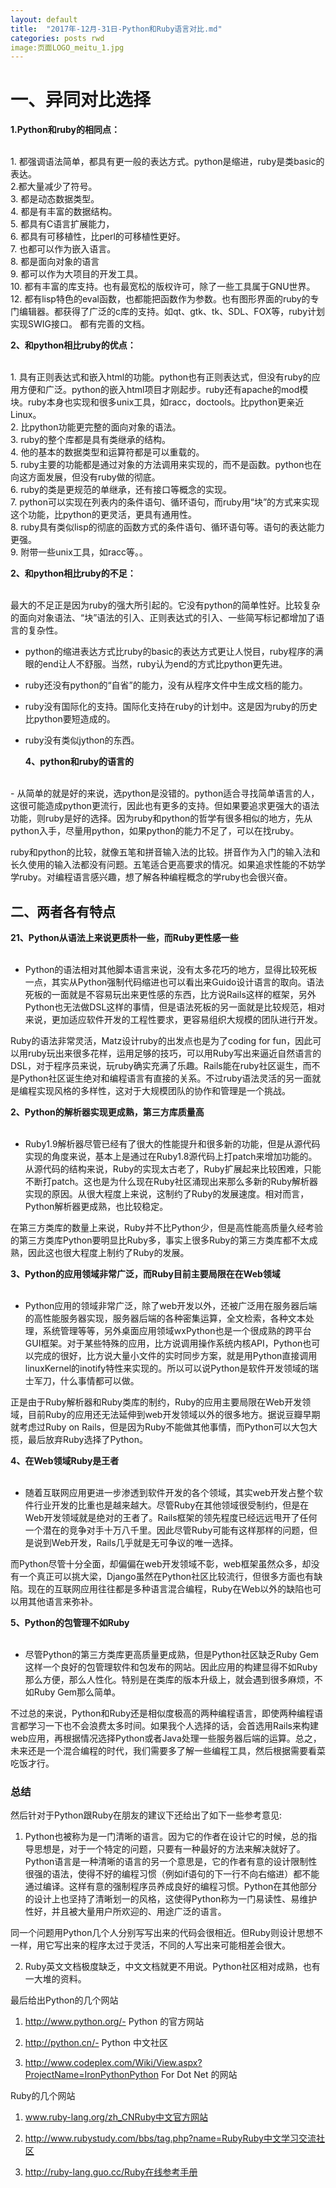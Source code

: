 ```yaml
---
layout: default
title:  "2017年-12月-31日-Python和Ruby语言对比.md"
categories: posts rwd
image:页面LOGO_meitu_1.jpg
---
```



<h1>一、异同对比选择</h1>
<b>1.Python和ruby的相同点：</b><br><br>
<p>
	1. 都强调语法简单，都具有更一般的表达方式。python是缩进，ruby是类basic的表达。<br> 
	2.都大量减少了符号。<br>
	3. 都是动态数据类型。<br> 
	4. 都是有丰富的数据结构。<br> 
 5. 都具有C语言扩展能力，<br>
	6. 都具有可移植性，比perl的可移植性更好。<br>
	7. 也都可以作为嵌入语言。<br> 
	8. 都是面向对象的语言<br>
	9. 都可以作为大项目的开发工具。<br> 
 10. 都有丰富的库支持。也有最宽松的版权许可，除了一些工具属于GNU世界。<br> 
	12. 都有lisp特色的eval函数，也都能把函数作为参数。也有图形界面的ruby的专门编辑器。都获得了广泛的c库的支持。如qt、gtk、tk、SDL、FOX等，ruby计划实现SWIG接口。
都有完善的文档。<br>
</p>

<b>2、和python相比ruby的优点：</b><br><br>
<p>
	1. 具有正则表达式和嵌入html的功能。python也有正则表达式，但没有ruby的应用方便和广泛。python的嵌入html项目才刚起步。ruby还有apache的mod模块。ruby本身也实现和很多unix工具，如racc，doctools。比python更亲近Linux。<br> 
	2. 比python功能更完整的面向对象的语法。<br> 
	3. ruby的整个库都是具有类继承的结构。<br>
	4. 他的基本的数据类型和运算符都是可以重载的。<br> 
        5. ruby主要的功能都是通过对象的方法调用来实现的，而不是函数。python也在向这方面发展，但没有ruby做的彻底。<br>
	6. ruby的类是更规范的单继承，还有接口等概念的实现。<br>
	7. python可以实现在列表内的条件语句、循环语句，而ruby用“块”的方式来实现这个功能，比python的更灵活，更具有通用性。<br> 
	8. ruby具有类似lisp的彻底的函数方式的条件语句、循环语句等。语句的表达能力更强。<br> 
	9. 附带一些unix工具，如racc等。。<br> 
 
</p>
	
<b>2、和python相比ruby的不足：</b><br><br>


<p>最大的不足正是因为ruby的强大所引起的。它没有python的简单性好。比较复杂的面向对象语法、“块”语法的引入、正则表达式的引入、一些简写标记都增加了语言的复杂性。

- python的缩进表达方式比ruby的basic的表达方式更让人悦目，ruby程序的满眼的end让人不舒服。当然，ruby认为end的方式比python更先进。

- ruby还没有python的“自省”的能力，没有从程序文件中生成文档的能力。

- ruby没有国际化的支持。国际化支持在ruby的计划中。这是因为ruby的历史比python要短造成的。

- ruby没有类似jython的东西。</p>
<b>4、python和ruby的语言的</b><br><br>
<p>
- 从简单的就是好的来说，选python是没错的。python适合寻找简单语言的人，这很可能造成python更流行，因此也有更多的支持。但如果要追求更强大的语法功能，则ruby是好的选择。因为ruby和python的哲学有很多相似的地方，先从python入手，尽量用python，如果python的能力不足了，可以在找ruby。

ruby和python的比较，就像五笔和拼音输入法的比较。拼音作为入门的输入法和长久使用的输入法都没有问题。五笔适合更高要求的情况。如果追求性能的不妨学学ruby。对编程语言感兴趣，想了解各种编程概念的学ruby也会很兴奋。</P>

<h2>二、两者各有特点</h2>
<b>21、Python从语法上来说更质朴一些，而Ruby更性感一些</b><br><br>

- Python的语法相对其他脚本语言来说，没有太多花巧的地方，显得比较死板一点，其实从Python强制代码缩进也可以看出来Guido设计语言的取向。语法死板的一面就是不容易玩出来更性感的东西，比方说Rails这样的框架，另外Python也无法做DSL这样的事情，但是语法死板的另一面就是比较规范，相对来说，更加适应软件开发的工程性要求，更容易组织大规模的团队进行开发。

Ruby的语法非常灵活，Matz设计ruby的出发点也是为了coding for fun，因此可以用ruby玩出来很多花样，运用足够的技巧，可以用Ruby写出来逼近自然语言的DSL，对于程序员来说，玩ruby确实充满了乐趣。Rails能在ruby社区诞生，而不是Python社区诞生绝对和编程语言有直接的关系。不过ruby语法灵活的另一面就是编程实现风格的多样性，这对于大规模团队的协作和管理是一个挑战。


<b>2、Python的解析器实现更成熟，第三方库质量高</b><br><br>

- Ruby1.9解析器尽管已经有了很大的性能提升和很多新的功能，但是从源代码实现的角度来说，基本上是通过在Ruby1.8源代码上打patch来增加功能的。从源代码的结构来说，Ruby的实现太古老了，Ruby扩展起来比较困难，只能不断打patch。这也是为什么现在Ruby社区涌现出来那么多新的Ruby解析器实现的原因。从很大程度上来说，这制约了Ruby的发展速度。相对而言，Python解析器更成熟，也比较稳定。

在第三方类库的数量上来说，Ruby并不比Python少，但是高性能高质量久经考验的第三方类库Python要明显比Ruby多，事实上很多Ruby的第三方类库都不太成熟，因此这也很大程度上制约了Ruby的发展。


<b>3、Python的应用领域非常广泛，而Ruby目前主要局限在在Web领域</b><br><br>

- Python应用的领域非常广泛，除了web开发以外，还被广泛用在服务器后端的高性能服务器实现，服务器后端的各种密集运算，全文检索，各种文本处理，系统管理等等，另外桌面应用领域wxPython也是一个很成熟的跨平台GUI框架。对于某些特殊的应用，比方说调用操作系统内核API，Python也可以完成的很好，比方说大量小文件的实时同步方案，就是用Python直接调用linuxKernel的inotify特性来实现的。所以可以说Python是软件开发领域的瑞士军刀，什么事情都可以做。

正是由于Ruby解析器和Ruby类库的制约，Ruby的应用主要局限在Web开发领域，目前Ruby的应用还无法延伸到web开发领域以外的很多地方。据说豆瓣早期就考虑过Ruby on Rails，但是因为Ruby不能做其他事情，而Python可以大包大揽，最后放弃Ruby选择了Python。


<b>4、在Web领域Ruby是王者</b><br><br>

- 随着互联网应用更进一步渗透到软件开发的各个领域，其实web开发占整个软件行业开发的比重也是越来越大。尽管Ruby在其他领域很受制约，但是在Web开发领域就是绝对的王者了。Rails框架的领先程度已经远远甩开了任何一个潜在的竞争对手十万八千里。因此尽管Ruby可能有这样那样的问题，但是说到Web开发，Rails几乎就是无可争议的唯一选择。

而Python尽管十分全面，却偏偏在web开发领域不彰，web框架虽然众多，却没有一个真正可以挑大梁，Django虽然在Python社区比较流行，但很多方面也有缺陷。现在的互联网应用往往都是多种语言混合编程，Ruby在Web以外的缺陷也可以用其他语言来弥补。


<b> 5、Python的包管理不如Ruby</b><br><br>

- 尽管Python的第三方类库更高质量更成熟，但是Python社区缺乏Ruby Gem这样一个良好的包管理软件和包发布的网站。因此应用的构建显得不如Ruby那么方便，那么人性化。特别是在类库的版本升级上，就会遇到很多麻烦，不如Ruby Gem那么简单。

不过总的来说，Python和Ruby还是相似度极高的两种编程语言，即使两种编程语言都学习一下也不会浪费太多时间。如果我个人选择的话，会首选用Rails来构建web应用，再根据情况选择Python或者Java处理一些服务器后端的运算。总之，未来还是一个混合编程的时代，我们需要多了解一些编程工具，然后根据需要看菜吃饭才行。


<h3>总结</h3>

然后针对于Python跟Ruby在朋友的建议下还给出了如下一些参考意见:<br>

 1.  Python也被称为是一门清晰的语言。因为它的作者在设计它的时候，总的指导思想是，对于一个特定的问题，只要有一种最好的方法来解决就好了。Python语言是一种清晰的语言的另一个意思是，它的作者有意的设计限制性很强的语法，使得不好的编程习惯（例如if语句的下一行不向右缩进）都不能通过编译。这样有意的强制程序员养成良好的编程习惯。Python在其他部分的设计上也坚持了清晰划一的风格，这使得Python称为一门易读性、易维护性好，并且被大量用户所欢迎的、用途广泛的语言。

同一个问题用Python几个人分别写写出来的代码会很相近。但Ruby则设计思想不一样，用它写出来的程序太过于灵活，不同的人写出来可能相差会很大。<br>

 2.  Ruby英文文档极度缺乏，中文文档就更不用说。Python社区相对成熟，也有一大堆的资料。<br>

最后给出Python的几个网站<br>

 1. http://www.python.org/- Python 的官方网站<br>

 2. http://python.cn/- Python 中文社区<br>

 3. http://www.codeplex.com/Wiki/View.aspx?ProjectName=IronPythonPython For Dot Net 的网站<br>

Ruby的几个网站<br>

1. www.ruby-lang.org/zh_CNRuby中文官方网站<br>

2. http://www.rubystudy.com/bbs/tag.php?name=RubyRuby中文学习交流社区<br>

3. http://ruby-lang.guo.cc/Ruby在线参考手册<br>

